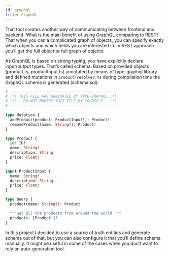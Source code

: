 ```yaml
---
id: graphql
title: GraphQL
---
```


That tool creates another way of communicating between frontend and backend. 
What is the main benefit of using GraphQL comparing to REST?
That when you can a complicated graph of objects, you can specify exactly which objects
and which fields you are interested in. In REST approach you’ll get the full object or full graph of objects.

As GraphQL is based on strong typing, you have explicitly declare input/output types. 
That’s called schema. Based on provided objects (product.ts, productInput.ts) annotated by means of type-graphql library 
and defined mutations in ```product-resolver.ts``` during compilation time the GraphQL schema is generated (schema.sql):

```graphql
# -----------------------------------------------
# !!! THIS FILE WAS GENERATED BY TYPE-GRAPHQL !!!
# !!!   DO NOT MODIFY THIS FILE BY YOURSELF   !!!
# -----------------------------------------------

type Mutation {
  addProduct(product: ProductInput!): Product!
  removeProduct(name: String!): Product!
}

type Product {
  id: ID!
  name: String!
  description: String
  price: Float!
}

input ProductInput {
  name: String!
  description: String
  price: Float!
}

type Query {
  product(name: String!): Product

  """Get all the products from around the world """
  products: [Product!]!
}
```

In this project I decided to use a source of truth entities and generate schema out of that, 
but you can also configure it that you’ll define schema manually. 
It might be useful in some of the cases when you don’t want to rely on auto-generation tool.



